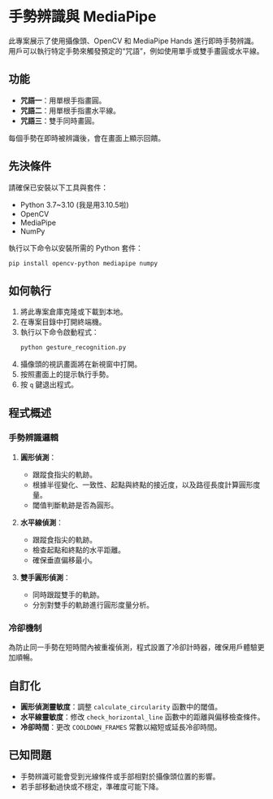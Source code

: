 # 手勢辨識與 MediaPipe

此專案展示了使用攝像頭、OpenCV 和 MediaPipe Hands 進行即時手勢辨識。用戶可以執行特定手勢來觸發預定的“咒語”，例如使用單手或雙手畫圓或水平線。

## 功能
- **咒語一**：用單根手指畫圓。
- **咒語二**：用單根手指畫水平線。
- **咒語三**：雙手同時畫圓。

每個手勢在即時被辨識後，會在畫面上顯示回饋。

## 先決條件
請確保已安裝以下工具與套件：

- Python 3.7~3.10 (我是用3.10.5啦)
- OpenCV
- MediaPipe
- NumPy

執行以下命令以安裝所需的 Python 套件：
```bash
pip install opencv-python mediapipe numpy
```

## 如何執行
1. 將此專案倉庫克隆或下載到本地。
2. 在專案目錄中打開終端機。
3. 執行以下命令啟動程式：
   ```bash
   python gesture_recognition.py
   ```
4. 攝像頭的視訊畫面將在新視窗中打開。
5. 按照畫面上的提示執行手勢。
6. 按 `q` 鍵退出程式。

## 程式概述

### 手勢辨識邏輯
1. **圓形偵測**：
   - 跟蹤食指尖的軌跡。
   - 根據半徑變化、一致性、起點與終點的接近度，以及路徑長度計算圓形度量。
   - 閾值判斷軌跡是否為圓形。

2. **水平線偵測**：
   - 跟蹤食指尖的軌跡。
   - 檢查起點和終點的水平距離。
   - 確保垂直偏移最小。

3. **雙手圓形偵測**：
   - 同時跟蹤雙手的軌跡。
   - 分別對雙手的軌跡進行圓形度量分析。

### 冷卻機制
為防止同一手勢在短時間內被重複偵測，程式設置了冷卻計時器，確保用戶體驗更加順暢。

## 自訂化
- **圓形偵測靈敏度**：調整 `calculate_circularity` 函數中的閾值。
- **水平線靈敏度**：修改 `check_horizontal_line` 函數中的距離與偏移檢查條件。
- **冷卻時間**：更改 `COOLDOWN_FRAMES` 常數以縮短或延長冷卻時間。

## 已知問題
- 手勢辨識可能會受到光線條件或手部相對於攝像頭位置的影響。
- 若手部移動過快或不穩定，準確度可能下降。